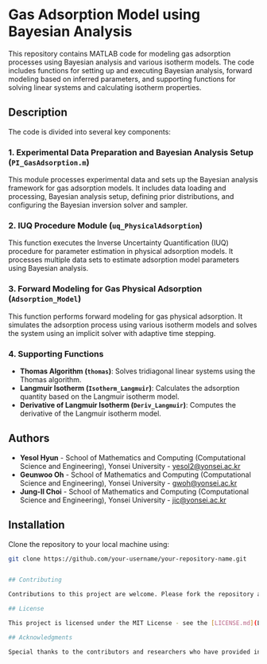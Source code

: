 # Gas Adsorption Model using Bayesian Analysis

This repository contains MATLAB code for modeling gas adsorption processes using Bayesian analysis and various isotherm models. The code includes functions for setting up and executing Bayesian analysis, forward modeling based on inferred parameters, and supporting functions for solving linear systems and calculating isotherm properties.

## Description

The code is divided into several key components:

### 1. Experimental Data Preparation and Bayesian Analysis Setup (`PI_GasAdsorption.m`)
This module processes experimental data and sets up the Bayesian analysis framework for gas adsorption models. It includes data loading and processing, Bayesian analysis setup, defining prior distributions, and configuring the Bayesian inversion solver and sampler.

### 2. IUQ Procedure Module (`uq_PhysicalAdsorption`)
This function executes the Inverse Uncertainty Quantification (IUQ) procedure for parameter estimation in physical adsorption models. It processes multiple data sets to estimate adsorption model parameters using Bayesian analysis.

### 3. Forward Modeling for Gas Physical Adsorption (`Adsorption_Model`)
This function performs forward modeling for gas physical adsorption. It simulates the adsorption process using various isotherm models and solves the system using an implicit solver with adaptive time stepping.

### 4. Supporting Functions
- **Thomas Algorithm (`thomas`)**: Solves tridiagonal linear systems using the Thomas algorithm.
- **Langmuir Isotherm (`Isotherm_Langmuir`)**: Calculates the adsorption quantity based on the Langmuir isotherm model.
- **Derivative of Langmuir Isotherm (`Deriv_Langmuir`)**: Computes the derivative of the Langmuir isotherm model.

## Authors

- **Yesol Hyun** - School of Mathematics and Computing (Computational Science and Engineering), Yonsei University - yesol2@yonsei.ac.kr
- **Geunwoo Oh** - School of Mathematics and Computing (Computational Science and Engineering), Yonsei University - gwoh@yonsei.ac.kr
- **Jung-Il Choi** - School of Mathematics and Computing (Computational Science and Engineering), Yonsei University - jic@yonsei.ac.kr


## Installation

Clone the repository to your local machine using:

```bash
git clone https://github.com/your-username/your-repository-name.git


## Contributing

Contributions to this project are welcome. Please fork the repository and submit a pull request.

## License

This project is licensed under the MIT License - see the [LICENSE.md](LICENSE.md) file for details.

## Acknowledgments

Special thanks to the contributors and researchers who have provided insights and feedback on this project.
